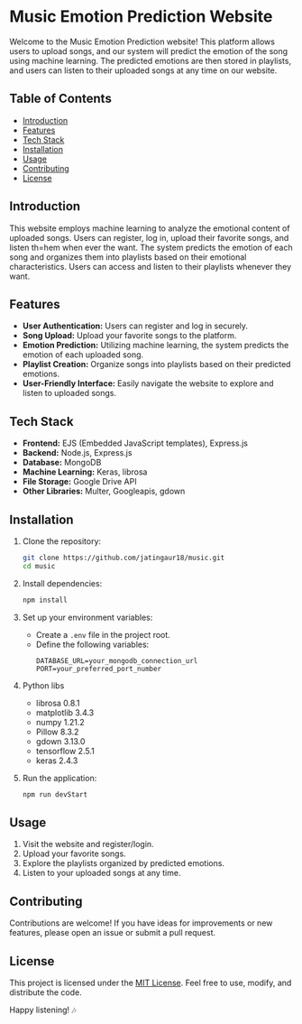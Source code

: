 # Music Emotion Prediction Website

Welcome to the Music Emotion Prediction website! This platform allows users to upload songs, and our system will predict the emotion of the song using machine learning. The predicted emotions are then stored in playlists, and users can listen to their uploaded songs at any time on our website.

## Table of Contents
- [Introduction](#introduction)
- [Features](#features)
- [Tech Stack](#tech-stack)
- [Installation](#installation)
- [Usage](#usage)
- [Contributing](#contributing)
- [License](#license)

## Introduction

This website employs machine learning to analyze the emotional content of uploaded songs. Users can register, log in, upload their favorite songs, and listen th=hem when ever the want. The system predicts the emotion of each song and organizes them into playlists based on their emotional characteristics. Users can access and listen to their playlists whenever they want.

## Features

- **User Authentication:** Users can register and log in securely.
- **Song Upload:** Upload your favorite songs to the platform.
- **Emotion Prediction:** Utilizing machine learning, the system predicts the emotion of each uploaded song.
- **Playlist Creation:** Organize songs into playlists based on their predicted emotions.
- **User-Friendly Interface:** Easily navigate the website to explore and listen to uploaded songs.

## Tech Stack

- **Frontend:** EJS (Embedded JavaScript templates), Express.js
- **Backend:** Node.js, Express.js
- **Database:** MongoDB
- **Machine Learning:** Keras, librosa
- **File Storage:** Google Drive API
- **Other Libraries:** Multer, Googleapis, gdown

## Installation

1. Clone the repository:
   ```bash
   git clone https://github.com/jatingaur18/music.git
   cd music
   ```

2. Install dependencies:
   ```bash
   npm install
   ```

3. Set up your environment variables:
   - Create a `.env` file in the project root.
   - Define the following variables:
     ```
     DATABASE_URL=your_mongodb_connection_url
     PORT=your_preferred_port_number
     ```
4. Python libs
   - librosa 0.8.1
   - matplotlib 3.4.3
   - numpy 1.21.2
   - Pillow 8.3.2
   - gdown 3.13.0
   - tensorflow 2.5.1
   - keras 2.4.3

5. Run the application:
   ```bash
   npm run devStart
   ```

## Usage

1. Visit the website and register/login.
2. Upload your favorite songs.
3. Explore the playlists organized by predicted emotions.
4. Listen to your uploaded songs at any time.

## Contributing

Contributions are welcome! If you have ideas for improvements or new features, please open an issue or submit a pull request.

## License

This project is licensed under the [MIT License](LICENSE). Feel free to use, modify, and distribute the code.

Happy listening! 🎶
